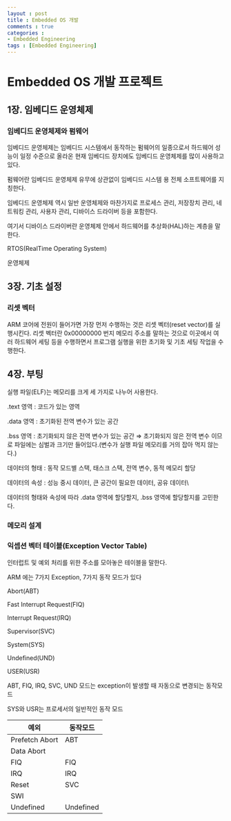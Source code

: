 ```yaml
---
layout : post
title : Embedded OS 개발
comments : true
categories : 
- Embedded Engineering
tags : [Embedded Engineering]
---
```

# Embedded OS 개발 프로젝트

## 1장. 임베디드 운영체제

### 임베디드 운영체제와 펌웨어

 임베디드 운영체제는 임베디드 시스템에서 동작하는 펌웨어의 일종으로서 하드웨어 성능이 일정 수준으로 올라온 현재 임베디드 장치에도 임베디드 운영체제를 많이 사용하고 있다.

펌웨어란 임베디드 운영체제 유무에 상관없이 임베디드 시스템 용 전체 소프트웨어를 지칭한다.

임베디드 운영체제 역시 일반 운영체제와 마찬가지로 프로세스 관리, 저장장치 관리, 네트워킹 관리, 사용자 관리, 디바이스 드라이버 등을 포함한다.

여기서 디바이스 드라이버란 운영체제 안에서 하드웨어를 추상화(HAL)하는 계층을 말한다.

RTOS(RealTime Operating System)

운영체제 

## 3장. 기초 설정

### 리셋 벡터

ARM 코어에 전원이 들어가면 가장 먼저 수행하는 것은 리셋 벡터(reset vector)를 실행시킨다. 리셋 벡터란 0x00000000 번지 메모리 주소를 말하는 것으로 이곳에서 여러 하드웨어 세팅 등을 수행하면서 프로그램 실행을 위한 초기화 및 기초 세팅 작업을 수행한다.

## 4장. 부팅

실행 파일(ELF)는 메모리를 크게 세 가지로 나누어 사용한다.

.text 영역 : 코드가 있는 영역

.data 영역 : 초기화된 전역 변수가 있는 공간

.bss 영역 : 초기화되지 않은 전역 변수가 있는 공간 ⇒ 초기화되지 않은 전역 변수 이므로 파일에는 심벌과 크기만 들어있다.(변수가 실행 파일 메모리를 거의 잡아 먹지 않는다.)

데이터의 형태 : 동작 모드별 스택, 태스크 스택, 전역 변수, 동적 메모리 할당

데이터의 속성 : 성능 중시 데이터, 큰 공간이 필요한 데이터, 공유 데이터\

데이터의 형태와 속성에 따라 .data 영역에 할당할지, .bss 영역에 할당할지를 고민한다.

### 메모리 설계

### 익셉션 벡터 테이블(Exception Vector Table)

인터럽트 및 예외 처리를 위한 주소를 모아놓은 테이블을 말한다. 

ARM 에는 7가지 Exception, 7가지 동작 모드가  있다

Abort(ABT)

Fast Interrupt Request(FIQ)

Interrupt Request(IRQ)

Supervisor(SVC)

System(SYS)

Undefined(UND)

USER(USR)

ABT, FIQ, IRQ, SVC, UND 모드는 exception이 발생할 때 자동으로 변경되는 동작모드

SYS와 USR는 프로세서의 일반적인 동작 모드

| 예외 | 동작모드 |
| --- | --- |
| Prefetch Abort | ABT |
| Data Abort |  |
| FIQ | FIQ |
| IRQ | IRQ |
| Reset | SVC |
| SWI |  |
| Undefined | Undefined |
